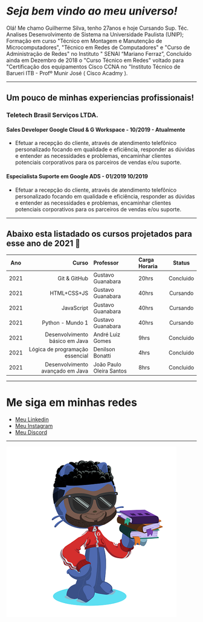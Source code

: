 # _Seja bem vindo ao meu universo!_
Olá! Me chamo Guilherme Silva, tenho 27anos e hoje Cursando Sup. Téc. Analises Desenvolvimento de Sistema na Universidade Paulista (UNIP); Formação em curso "Técnico em Montagem e Manutenção de Microcomputadores", "Técnico em Redes de Computadores" e "Curso de Administração de Redes" no Instituto " SENAI “Mariano Ferraz”, Concluído ainda em Dezembro de 2018 o "Curso Técnico em Redes" voltado para "Certificação dos equipamentos Cisco CCNA no "Instituto Técnico de Barueri ITB - Profº Munir José ( Cisco Acadmy ).
***
## Um pouco de minhas experiencias profissionais!
### Teletech Brasil Serviços LTDA.
#### Sales Developer Google Cloud & G Workspace - 10/2019 - Atualmente
* Efetuar a recepção do cliente, através de atendimento telefônico personalizado focando em qualidade e
eficiência, responder as dúvidas e entender as necessidades e problemas, encaminhar clientes
potenciais corporativos para os parceiros de vendas e/ou suporte.
#### Especialista Suporte em Google ADS - 01/2019 10/2019
* Efetuar a recepção do cliente, através de atendimento telefônico personalizado focando em qualidade e
eficiência, responder as dúvidas e entender as necessidades e problemas, encaminhar clientes
potenciais corporativos para os parceiros de vendas e/ou suporte.
***
## Abaixo esta listadado os cursos projetados para esse ano de 2021 :eyes:
Ano | Curso | Professor | Carga Horaria | Status
:---: | ---: | :--- | :--- | :---:
2021 |  Git & GitHub | Gustavo Guanabara | 20hrs | Concluido
2021 | HTML+CSS+JS | Gustavo Guanabara | 40hrs | Cursando
2021 | JavaScript | Gustavo Guanabara | 40hrs | Cursando
2021 | Python - Mundo 1 | Gustavo Guanabara | 40hrs | Cursando
2021 | Desenvolvimento básico em Java | André Luiz Gomes | 9hrs | Concluido
2021 | Lógica de programação essencial | Denilson Bonatti | 4hrs | Concluido
2021 | Desenvolvimento avançado em Java | João Paulo Oleira Santos | 8hrs | Concluido
***
# Me siga em minhas redes
* [Meu Linkedin](https://www.linkedin.com/in/guilhermesilva582/)
* [Meu Instagram](https://www.instagram.com/opsguiihsilva_/?hl=pt-br)
* [Meu Discord](https://discord.com/channels/@dasilvaGuilherme#4018)
***
![MyOctocat](https://github.com/dasilvaguilherme/Ola-Mundo/blob/main/imagens-png/my-octocat-P.png)
